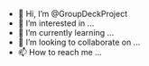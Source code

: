 - 👋 Hi, I’m @GroupDeckProject
- 👀 I’m interested in ...
- 🌱 I’m currently learning ...
- 💞️ I’m looking to collaborate on ...
- 📫 How to reach me ...

<!---
GroupDeckProject/GroupDeckProject is a ✨ special ✨ repository because its `README.md` (this file) appears on your GitHub profile.
You can click the Preview link to take a look at your changes.
--->
